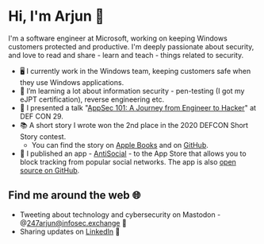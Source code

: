 # Hi, I'm Arjun 👋



I'm a software engineer at Microsoft, working on keeping Windows customers protected and productive. I'm deeply passionate about security, and love to read and share - learn and teach - things related to security.

- 🖥️ I currently work in the Windows team, keeping customers safe when they use Windows applications.
- 🌱 I’m learning a lot about information security - pen-testing (I got my eJPT certification), reverse engineering etc.
- 🎤 I presented a talk "[AppSec 101: A Journey from Engineer to Hacker](https://youtu.be/7jiUt_TqfG4)" at DEF CON 29.
- 📚 A short story I wrote won the 2nd place in the 2020 DEFCON Short Story contest.
  - You can find the story on [Apple Books](https://books.apple.com/us/book/plug-and-play/id1521590505) and on [GitHub](https://gist.github.com/504f8100bcd01bf2b998c674a390f6f0).
- 📱 I published an app - [AntiSocial](https://apps.apple.com/us/app/anti-social/id1516200820) - to the App Store that allows you to block tracking from popular social networks. The app is also [open source on GitHub](https://github.com/247arjun/AntiSocialApp).

## Find me around the web 🌐
- Tweeting about technology and cybersecurity on Mastodon - @247arjun@infosec.exchange 🐘
- Sharing updates on [LinkedIn](https://www.linkedin.com/in/247arjun) 👔

<!--
**247arjun/247arjun** is a ✨ _special_ ✨ repository because its `README.md` (this file) appears on your GitHub profile.

Here are some ideas to get you started:

- 🔭 I’m currently working on ...
- 🌱 I’m currently learning ...
- 👯 I’m looking to collaborate on ...
- 🤔 I’m looking for help with ...
- 💬 Ask me about ...
- 📫 How to reach me: ...
- 😄 Pronouns: ...
- ⚡ Fun fact: ...
-->
